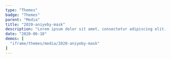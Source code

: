 ```yaml
---
type: "Themes"
badge: "Themes"
parent: "Media"
title: "2020-aniyeby-mask"
description: "Lorem ipsum dolor sit amet, consectetur adipiscing elit. Nunc tempus laoreet leo sit amet iaculis."
date: "2020-06-10"
demos: [
  "iframe/themes/media/2020-aniyeby-mask"
]
---
```

